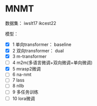 # MNMT

数据集：
iwslt17   ikcest22

模型：

- [x] 1 单向transformer： baseline
- [x] 2 双向transformer： dual
- [x] 3 m-transformer
- [ ] 4 m2m(多语言微调+双向微调+单向微调)
- [x] 5 mrasp2微调
- [ ] 6 na-nmt
- [ ] 7 lass
- [ ] 8 nllb
- [ ] 9 多任务训练
- [ ] 10 lora微调